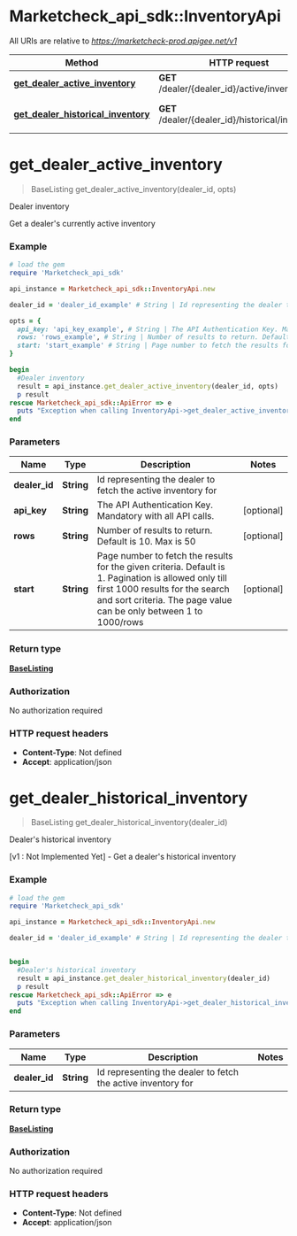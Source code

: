 # Marketcheck_api_sdk::InventoryApi

All URIs are relative to *https://marketcheck-prod.apigee.net/v1*

Method | HTTP request | Description
------------- | ------------- | -------------
[**get_dealer_active_inventory**](InventoryApi.md#get_dealer_active_inventory) | **GET** /dealer/{dealer_id}/active/inventory | Dealer inventory
[**get_dealer_historical_inventory**](InventoryApi.md#get_dealer_historical_inventory) | **GET** /dealer/{dealer_id}/historical/inventory | Dealer&#39;s historical inventory


# **get_dealer_active_inventory**
> BaseListing get_dealer_active_inventory(dealer_id, opts)

Dealer inventory

Get a dealer's currently active inventory

### Example
```ruby
# load the gem
require 'Marketcheck_api_sdk'

api_instance = Marketcheck_api_sdk::InventoryApi.new

dealer_id = 'dealer_id_example' # String | Id representing the dealer to fetch the active inventory for

opts = { 
  api_key: 'api_key_example', # String | The API Authentication Key. Mandatory with all API calls.
  rows: 'rows_example', # String | Number of results to return. Default is 10. Max is 50
  start: 'start_example' # String | Page number to fetch the results for the given criteria. Default is 1. Pagination is allowed only till first 1000 results for the search and sort criteria. The page value can be only between 1 to 1000/rows
}

begin
  #Dealer inventory
  result = api_instance.get_dealer_active_inventory(dealer_id, opts)
  p result
rescue Marketcheck_api_sdk::ApiError => e
  puts "Exception when calling InventoryApi->get_dealer_active_inventory: #{e}"
end
```

### Parameters

Name | Type | Description  | Notes
------------- | ------------- | ------------- | -------------
 **dealer_id** | **String**| Id representing the dealer to fetch the active inventory for | 
 **api_key** | **String**| The API Authentication Key. Mandatory with all API calls. | [optional] 
 **rows** | **String**| Number of results to return. Default is 10. Max is 50 | [optional] 
 **start** | **String**| Page number to fetch the results for the given criteria. Default is 1. Pagination is allowed only till first 1000 results for the search and sort criteria. The page value can be only between 1 to 1000/rows | [optional] 

### Return type

[**BaseListing**](BaseListing.md)

### Authorization

No authorization required

### HTTP request headers

 - **Content-Type**: Not defined
 - **Accept**: application/json



# **get_dealer_historical_inventory**
> BaseListing get_dealer_historical_inventory(dealer_id)

Dealer's historical inventory

[v1 : Not Implemented Yet] - Get a dealer's historical inventory

### Example
```ruby
# load the gem
require 'Marketcheck_api_sdk'

api_instance = Marketcheck_api_sdk::InventoryApi.new

dealer_id = 'dealer_id_example' # String | Id representing the dealer to fetch the active inventory for


begin
  #Dealer's historical inventory
  result = api_instance.get_dealer_historical_inventory(dealer_id)
  p result
rescue Marketcheck_api_sdk::ApiError => e
  puts "Exception when calling InventoryApi->get_dealer_historical_inventory: #{e}"
end
```

### Parameters

Name | Type | Description  | Notes
------------- | ------------- | ------------- | -------------
 **dealer_id** | **String**| Id representing the dealer to fetch the active inventory for | 

### Return type

[**BaseListing**](BaseListing.md)

### Authorization

No authorization required

### HTTP request headers

 - **Content-Type**: Not defined
 - **Accept**: application/json



